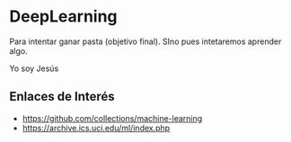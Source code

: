 # DeepLearning
Para intentar ganar pasta (objetivo final). SIno pues intetaremos aprender algo.

Yo soy Jesús


## Enlaces de Interés
* https://github.com/collections/machine-learning
* https://archive.ics.uci.edu/ml/index.php
